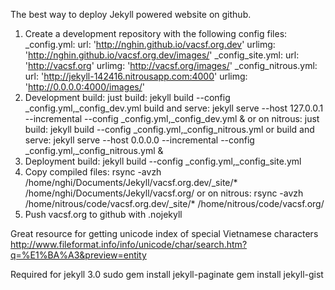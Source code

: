 The best way to deploy Jekyll powered website on github.
1. Create a development repository with the following config files:
   _config.yml:          url:    'http://nghin.github.io/vacsf.org.dev'
                         urlimg: 'http://nghin.github.io/vacsf.org.dev/images/'
   _config_site.yml:     url:    'http://vacsf.org'
                         urlimg: 'http://vacsf.org/images/'
   _config_nitrous.yml:  url:    'http://jekyll-142416.nitrousapp.com:4000'
                         urlimg: 'http://0.0.0.0:4000/images/'
2. Development build:
   just build: jekyll build --config _config.yml,_config_dev.yml
   build and serve: jekyll serve --host 127.0.0.1 --incremental --config _config.yml,_config_dev.yml &
   or on nitrous:
   just build: jekyll build --config _config.yml,_config_nitrous.yml
   or build and serve: jekyll serve --host 0.0.0.0 --incremental --config _config.yml,_config_nitrous.yml &
3. Deployment build:
   jekyll build --config _config.yml,_config_site.yml
4. Copy compiled files:
   rsync -avzh /home/nghi/Documents/Jekyll/vacsf.org.dev/_site/* /home/nghi/Documents/Jekyll/vacsf.org/
   or on nitrous:
   rsync -avzh /home/nitrous/code/vacsf.org.dev/_site/* /home/nitrous/code/vacsf.org/
5. Push vacsf.org to github with .nojekyll

Great resource for getting unicode index of special Vietnamese characters
http://www.fileformat.info/info/unicode/char/search.htm?q=%E1%BA%A3&preview=entity

Required for jekyll 3.0
sudo gem install jekyll-paginate
gem install jekyll-gist
